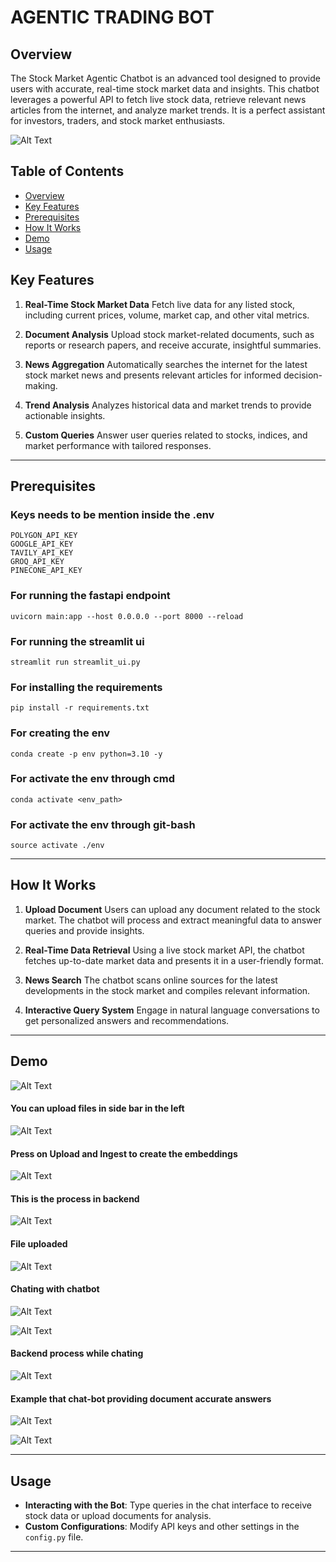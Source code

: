 # **AGENTIC TRADING BOT**

## Overview

The Stock Market Agentic Chatbot is an advanced tool designed to provide users with accurate, real-time stock market data and insights. This chatbot leverages a powerful API to fetch live stock data, retrieve relevant news articles from the internet, and analyze market trends. It is a perfect assistant for investors, traders, and stock market enthusiasts.

![Alt Text](images/chatbot.jpeg)

## Table of Contents

* [Overview](#overview)
* [Key Features](#key-features)
* [Prerequisites](#prerequisites)
* [How It Works](#how-it-works)
* [Demo](#demo)
* [Usage](#usage)

## Key Features

1. **Real-Time Stock Market Data**
   Fetch live data for any listed stock, including current prices, volume, market cap, and other vital metrics.

2. **Document Analysis**
   Upload stock market-related documents, such as reports or research papers, and receive accurate, insightful summaries.

3. **News Aggregation**
   Automatically searches the internet for the latest stock market news and presents relevant articles for informed decision-making.

4. **Trend Analysis**
   Analyzes historical data and market trends to provide actionable insights.

5. **Custom Queries**
   Answer user queries related to stocks, indices, and market performance with tailored responses.

---

## Prerequisites

### Keys needs to be mention inside the .env
```
POLYGON_API_KEY
GOOGLE_API_KEY
TAVILY_API_KEY
GROQ_API_KEY
PINECONE_API_KEY
```

### For running the fastapi endpoint
```
uvicorn main:app --host 0.0.0.0 --port 8000 --reload
```

### For running the streamlit ui
```
streamlit run streamlit_ui.py
```

### For installing the requirements
```
pip install -r requirements.txt
```

### For creating the env
```
conda create -p env python=3.10 -y
```

### For activate the env through cmd
```
conda activate <env_path>
```

### For activate the env through git-bash
```
source activate ./env
```

---

## How It Works

1. **Upload Document**
   Users can upload any document related to the stock market. The chatbot will process and extract meaningful data to answer queries and provide insights.

2. **Real-Time Data Retrieval**
   Using a live stock market API, the chatbot fetches up-to-date market data and presents it in a user-friendly format.

3. **News Search**
   The chatbot scans online sources for the latest developments in the stock market and compiles relevant information.

4. **Interactive Query System**
   Engage in natural language conversations to get personalized answers and recommendations.

---

## **Demo**

![Alt Text](images/chatbot.jpeg)

#### You can upload files in side bar in the left

![Alt Text](images/sidebar_with_fileuploaded.jpeg)

#### Press on Upload and Ingest to create the embeddings

![Alt Text](images/create_embeddings.jpeg)

#### This is the process in backend

![Alt Text](images/backend_ending_process.jpeg)

#### File uploaded

![Alt Text](images/file_uploaded.jpeg)

#### Chating with chatbot

![Alt Text](images/chating_with_chatbot.jpeg)

![Alt Text](images/chat.jpeg)

#### Backend process while chating

![Alt Text](images/chat_backend.jpeg)

#### Example that chat-bot providing document accurate answers

![Alt Text](images/document_page.jpeg)

![Alt Text](images/accurate_answer.jpeg)

---

## Usage

* **Interacting with the Bot**: Type queries in the chat interface to receive stock data or upload documents for analysis.
* **Custom Configurations**: Modify API keys and other settings in the `config.py` file.

---